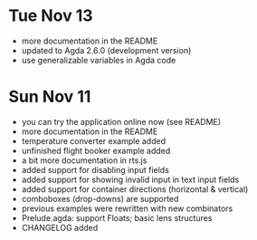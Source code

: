 
# Tue Nov 13

- more documentation in the README
- updated to Agda 2.6.0 (development version)
- use generalizable variables in Agda code

# Sun Nov 11

- you can try the application online now (see README)
- more documentation in the README
- temperature converter example added
- unfinished flight booker example added
- a bit more documentation in rts.js
- added support for disabling input fields
- added support for showing invalid input in text input fields
- added support for container directions (horizontal & vertical)
- comboboxes (drop-downs) are supported
- previous examples were rewritten with new combinators
- Prelude.agda: support Floats; basic lens structures
- CHANGELOG added



